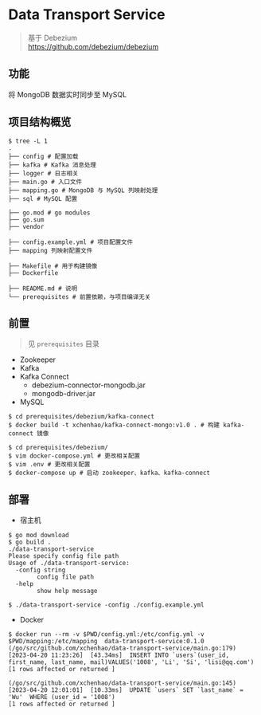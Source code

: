 # Data Transport Service
> 基于 Debezium <br/>
> https://github.com/debezium/debezium

## 功能
将 MongoDB 数据实时同步至 MySQL

## 项目结构概览
```shell
$ tree -L 1
.
├── config # 配置加载
├── kafka # Kafka 消息处理
├── logger # 日志相关
├── main.go # 入口文件
├── mapping.go # MongoDB 与 MySQL 列映射处理
├── sql # MySQL 配置

├── go.mod # go modules
├── go.sum
├── vendor

├── config.example.yml # 项目配置文件
├── mapping 列映射配置文件

├── Makefile # 用于构建镜像
├── Dockerfile

├── README.md # 说明
└── prerequisites # 前置依赖，与项目编译无关
```

## 前置
> 见 `prerequisites` 目录
- Zookeeper
- Kafka
- Kafka Connect
    + debezium-connector-mongodb.jar
    + mongodb-driver.jar
- MySQL

```shell
$ cd prerequisites/debezium/kafka-connect
$ docker build -t xchenhao/kafka-connect-mongo:v1.0 . # 构建 kafka-connect 镜像

$ cd prerequisites/debezium/
$ vim docker-compose.yml # 更改相关配置
$ vim .env # 更改相关配置
$ docker-compose up # 启动 zookeeper、kafka、kafka-connect
```

## 部署
- 宿主机
```shell
$ go mod download
$ go build .
./data-transport-service
Please specify config file path
Usage of ./data-transport-service:
  -config string
        config file path
  -help
        show help message

$ ./data-transport-service -config ./config.example.yml
```

- Docker
```shell
$ docker run --rm -v $PWD/config.yml:/etc/config.yml -v $PWD/mapping:/etc/mapping  data-transport-service:0.1.0
(/go/src/github.com/xchenhao/data-transport-service/main.go:179)
[2023-04-20 11:23:26]  [43.34ms]  INSERT INTO `users`(user_id, first_name, last_name, mail)VALUES('1008', 'Li', 'Si', 'lisi@qq.com')
[1 rows affected or returned ]

(/go/src/github.com/xchenhao/data-transport-service/main.go:145)
[2023-04-20 12:01:01]  [10.33ms]  UPDATE `users` SET `last_name` = 'Wu'  WHERE (user_id = '1008')
[1 rows affected or returned ]
```